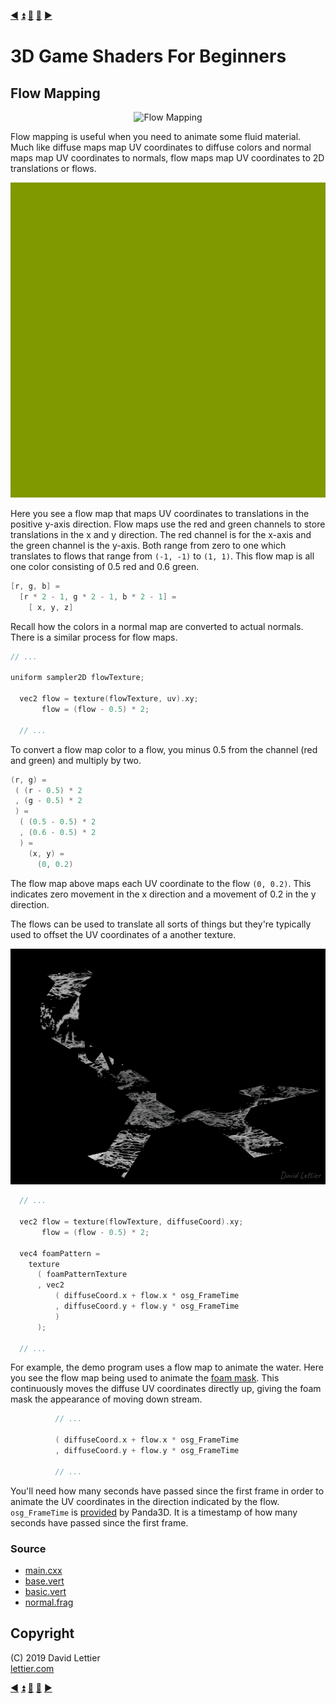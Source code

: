 [:arrow_backward:](foam.md)
[:arrow_double_up:](../README.md)
[:arrow_up_small:](#)
[:arrow_down_small:](#copyright)
[:arrow_forward:](outlining.md)

# 3D Game Shaders For Beginners

## Flow Mapping

<p align="center">
<img src="../resources/images/3WDO9xW.gif" alt="Flow Mapping" title="Flow Mapping">
</p>

Flow mapping is useful when you need to animate some fluid material.
Much like diffuse maps map UV coordinates to diffuse colors and normal maps map UV coordinates to normals,
flow maps map UV coordinates to 2D translations or flows.

<p align="center">
<img src="../resources/images/b9Vw94N.png" alt="Flow Map" title="Flow Map">
</p>

Here you see a flow map that maps UV coordinates to translations in the positive y-axis direction.
Flow maps use the red and green channels to store translations in the x and y direction.
The red channel is for the x-axis and the green channel is the y-axis.
Both range from zero to one which translates to flows that range from `(-1, -1)` to `(1, 1)`.
This flow map is all one color consisting of 0.5 red and 0.6 green.

```c
[r, g, b] =
  [r * 2 - 1, g * 2 - 1, b * 2 - 1] =
    [ x, y, z]
```

Recall how the colors in a normal map are converted to actual normals.
There is a similar process for flow maps.

```c
// ...

uniform sampler2D flowTexture;

  vec2 flow = texture(flowTexture, uv).xy;
       flow = (flow - 0.5) * 2;

  // ...
```

To convert a flow map color to a flow,
you minus 0.5 from the channel (red and green) and multiply by two.

```c
(r, g) =
 ( (r - 0.5) * 2
 , (g - 0.5) * 2
 ) =
  ( (0.5 - 0.5) * 2
  , (0.6 - 0.5) * 2
  ) =
    (x, y) =
      (0, 0.2)
```

The flow map above maps each UV coordinate to the flow `(0, 0.2)`.
This indicates zero movement in the x direction and a movement of 0.2 in the y direction.

The flows can be used to translate all sorts of things but they're typically used to
offset the UV coordinates of a another texture.

<p align="center">
<img src="../resources/images/N6TWBw8.gif" alt="Foam Mask" title="Foam Mask">
</p>

```c
  // ...

  vec2 flow = texture(flowTexture, diffuseCoord).xy;
       flow = (flow - 0.5) * 2;

  vec4 foamPattern =
    texture
      ( foamPatternTexture
      , vec2
          ( diffuseCoord.x + flow.x * osg_FrameTime
          , diffuseCoord.y + flow.y * osg_FrameTime
          )
      );

  // ...
```

For example, the demo program uses a flow map to animate the water.
Here you see the flow map being used to animate the
[foam mask](foam.md#mask).
This continuously moves the diffuse UV coordinates directly up,
giving the foam mask the appearance of moving down stream.

```c
          // ...

          ( diffuseCoord.x + flow.x * osg_FrameTime
          , diffuseCoord.y + flow.y * osg_FrameTime

          // ...
```

You'll need how many seconds have passed since the first frame
in order to animate the UV coordinates in the direction indicated by the flow.
`osg_FrameTime` is
[provided](https://github.com/panda3d/panda3d/blob/daa57733cb9b4ccdb23e28153585e8e20b5ccdb5/panda/src/display/graphicsStateGuardian.cxx#L930)
by Panda3D.
It is a timestamp of how many seconds have passed since the first frame.

### Source

- [main.cxx](../demonstration/src/main.cxx)
- [base.vert](../demonstration/shaders/vertex/base.vert)
- [basic.vert](../demonstration/shaders/vertex/basic.vert)
- [normal.frag](../demonstration/shaders/fragment/normal.frag)

## Copyright

(C) 2019 David Lettier
<br>
[lettier.com](https://www.lettier.com)

[:arrow_backward:](foam.md)
[:arrow_double_up:](../README.md)
[:arrow_up_small:](#)
[:arrow_down_small:](#copyright)
[:arrow_forward:](outlining.md)
